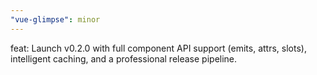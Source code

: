 ```yaml
---
"vue-glimpse": minor
---
```


feat: Launch v0.2.0 with full component API support (emits, attrs, slots), intelligent caching, and a professional release pipeline.
